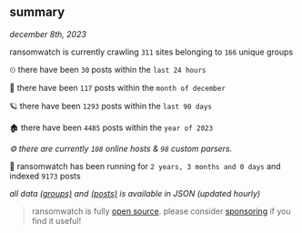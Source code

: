 
## summary
_december 8th, 2023_

ransomwatch is currently crawling `311` sites belonging to `166` unique groups

⏲ there have been `30` posts within the `last 24 hours`

🦈 there have been `117` posts within the `month of december`

🪐 there have been `1293` posts within the `last 90 days`

🏚 there have been `4485` posts within the `year of 2023`

_⚙️ there are currently `108` online hosts & `98` custom parsers._

🦕 ransomwatch has been running for `2 years, 3 months and 0 days` and indexed `9173` posts

_all data  [(groups)](http://ransomwhat.telemetry.ltd/groups) and [(posts)](http://ransomwhat.telemetry.ltd/posts) is available in JSON (updated hourly)_

> ransomwatch is fully [open source](https://github.com/joshhighet/ransomwatch#ransomwatch--). please consider [sponsoring](https://github.com/sponsors/joshhighet) if you find it useful!
